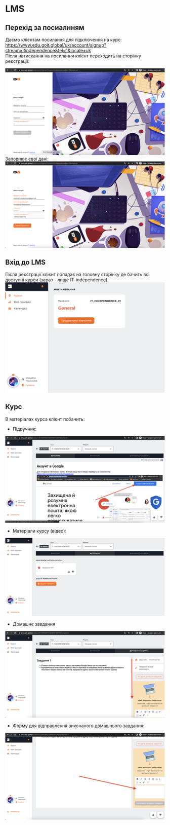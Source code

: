 # LMS
## Перехід за посиалнням
Даємо клієнтам посилання для підключення на курс: https://www.edu.goit.global/uk/account/signup?stream=itindependence&tel=1&locale=uk   
Після натискання на посилання клієнт переходить на сторінку реєстрації:  

<img src = "img/lms01.png">  
Заповнює свої дані:  
<img src = "img/lms02.png">  

## Вхід до LMS
Після реєстрації клієнт попадає на головну сторінку де бачить всі доступні курси (зараз - лише IT-independence):  
<img src = "img/lms03.png">  

## Курс
В матеріалах курса клієнт побачить:
- Підручник:  
<img src = "img/lms04.png">  

- Матеріали курсу (відео):  
<img src = "img/lms05.png"> 

- Домашнє завдання 
<img src = "img/lms06.png">  

- Форму для відправлення виконаного домашнього завдання:  
<img src = "img/lms07.png">  
